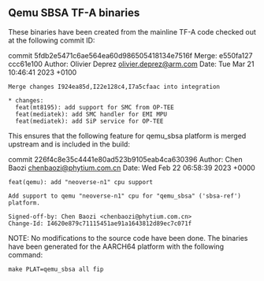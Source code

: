 Qemu SBSA TF-A binaries
-----------------------

These binaries have been created from the mainline TF-A
code checked out at the following commit ID:

commit 5fdb2e5471c6ae564ea60d986505418134e7516f
Merge: e550fa127 ccc61e100
Author: Olivier Deprez <olivier.deprez@arm.com>
Date:   Tue Mar 21 10:46:41 2023 +0100

    Merge changes I924ea85d,I22e128c4,I7a5cfaac into integration

    * changes:
      feat(mt8195): add support for SMC from OP-TEE
      feat(mediatek): add SMC handler for EMI MPU
      feat(mediatek): add SiP service for OP-TEE

This ensures that the following feature for qemu_sbsa platform is
merged upstream and is included in the build:

commit 226f4c8e35c4441e80ad523b9105eab4ca630396
Author: Chen Baozi <chenbaozi@phytium.com.cn>
Date:   Wed Feb 22 06:58:39 2023 +0000

    feat(qemu): add "neoverse-n1" cpu support

    Add support to qemu "neoverse-n1" cpu for "qemu_sbsa" ('sbsa-ref')
    platform.

    Signed-off-by: Chen Baozi <chenbaozi@phytium.com.cn>
    Change-Id: I4620e879c71115451ae91a1643812d89ec7c071f


NOTE: No modifications to the source code have been done.
      The binaries have been generated for the AARCH64 platform
      with the following command:

	make PLAT=qemu_sbsa all fip
